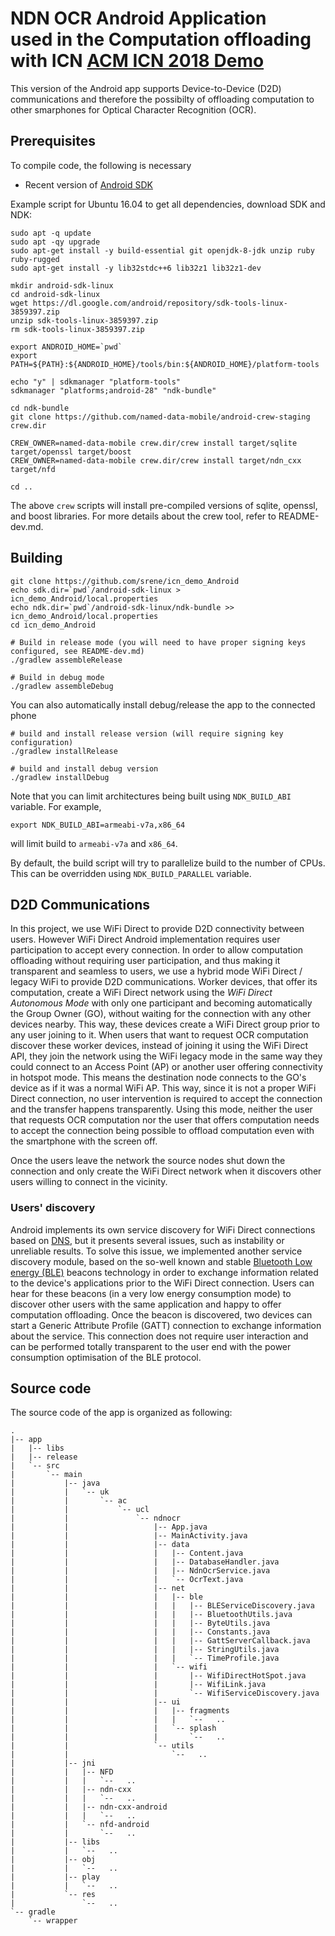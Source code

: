 NDN OCR Android Application  
used in the Computation offloading with ICN [ACM ICN 2018 Demo](http://conferences.sigcomm.org/acm-icn/2018/proceedings/icn18posterdemo-final4.pdf)
================================================

This version of the Android app supports Device-to-Device (D2D) communications and therefore the possibilty of offloading computation to other smarphones for Optical Character Recognition (OCR).

## Prerequisites

To compile code, the following is necessary

- Recent version of [Android SDK](http://developer.android.com/sdk/index.html)

Example script for Ubuntu 16.04 to get all dependencies, download SDK and NDK:

    sudo apt -q update
    sudo apt -qy upgrade
    sudo apt-get install -y build-essential git openjdk-8-jdk unzip ruby ruby-rugged
    sudo apt-get install -y lib32stdc++6 lib32z1 lib32z1-dev

    mkdir android-sdk-linux
    cd android-sdk-linux
    wget https://dl.google.com/android/repository/sdk-tools-linux-3859397.zip
    unzip sdk-tools-linux-3859397.zip
    rm sdk-tools-linux-3859397.zip

    export ANDROID_HOME=`pwd`
    export PATH=${PATH}:${ANDROID_HOME}/tools/bin:${ANDROID_HOME}/platform-tools

    echo "y" | sdkmanager "platform-tools"
    sdkmanager "platforms;android-28" "ndk-bundle"

    cd ndk-bundle
    git clone https://github.com/named-data-mobile/android-crew-staging crew.dir

    CREW_OWNER=named-data-mobile crew.dir/crew install target/sqlite target/openssl target/boost
    CREW_OWNER=named-data-mobile crew.dir/crew install target/ndn_cxx target/nfd

    cd ..

The above `crew` scripts will install pre-compiled versions of sqlite, openssl, and boost libraries.
For more details about the crew tool, refer to README-dev.md.

## Building

    git clone https://github.com/srene/icn_demo_Android
    echo sdk.dir=`pwd`/android-sdk-linux > icn_demo_Android/local.properties
    echo ndk.dir=`pwd`/android-sdk-linux/ndk-bundle >> icn_demo_Android/local.properties
    cd icn_demo_Android

    # Build in release mode (you will need to have proper signing keys configured, see README-dev.md)
    ./gradlew assembleRelease

    # Build in debug mode
    ./gradlew assembleDebug

You can also automatically install debug/release the app to the connected phone

    # build and install release version (will require signing key configuration)
    ./gradlew installRelease

    # build and install debug version
    ./gradlew installDebug

Note that you can limit architectures being built using `NDK_BUILD_ABI` variable.  For example,

    export NDK_BUILD_ABI=armeabi-v7a,x86_64

will limit build to `armeabi-v7a` and `x86_64`.

By default, the build script will try to parallelize build to the number of CPUs.  This can be
overridden using `NDK_BUILD_PARALLEL` variable.

## D2D Communications

In this project, we use WiFi Direct to provide D2D connectivity between users. However WiFi Direct Android implementation  requires user participation to accept every connection. In order to allow computation offloading without requiring user participation, and thus making it transparent and seamless to users, we use a hybrid mode WiFi Direct / legacy WiFi to provide D2D communications.
Worker devices, that offer its computation, create a WiFi Direct network using the *WiFi Direct Autonomous Mode* with only one participant and becoming automatically the Group Owner (GO), without waiting for the connection with any other devices nearby. This way, these devices create a WiFi Direct group prior to any user joining to it. When users that want to request OCR computation discover these worker devices, instead of joining it using the WiFi Direct API, they join the network using the WiFi legacy mode in the same way they could connect to an Access Point (AP) or another user offering connectivity in hotspot mode.  This means the destination node connects to the GO's device as if it was a normal WiFi AP. This way, since it is not a proper WiFi Direct connection, no  user intervention is required to accept the connection and the transfer happens transparently. Using this mode, neither the user that requests OCR computation nor the user that offers computation needs to accept the connection being possible to offload computation even with the smartphone with the screen off. 

Once the users leave the network the source nodes shut down the connection and only create the WiFi Direct network when it discovers other users willing to connect in the vicinity.

### Users' discovery
Android implements its own service discovery for WiFi Direct connections based on [DNS](https://developer.android.com/training/connect-devices-wirelessly/nsd-wifi-direct), but it presents several issues, such as instability or unreliable results. 
To solve this issue, we implemented another service discovery module, based on the so-well known and stable [Bluetooth Low energy (BLE)](https://developer.android.com/guide/topics/connectivity/bluetooth-le) beacons technology in order to 
exchange information related to the device's applications prior to the WiFi Direct connection.
Users can hear for these beacons (in a very low energy consumption mode) to discover other users with the same application and happy to offer computation offloading.
Once the beacon is discovered, two devices can start a Generic Attribute Profile (GATT) connection to exchange information about the  service. This connection does not require user interaction and can be performed totally transparent to the user end with the power  consumption optimisation of the BLE protocol.


## Source code 

The source code of the app is organized as following:

```
.
|-- app
|   |-- libs
|   |-- release
|   `-- src
|       `-- main
|           |-- java
|           |   `-- uk
|           |       `-- ac
|           |           `-- ucl
|           |               `-- ndnocr
|           |                   |-- App.java
|           |                   |-- MainActivity.java
|           |                   |-- data
|           |                   |   |-- Content.java
|           |                   |   |-- DatabaseHandler.java
|           |                   |   |-- NdnOcrService.java
|           |                   |   `-- OcrText.java
|           |                   |-- net
|           |                   |   |-- ble
|           |                   |   |   |-- BLEServiceDiscovery.java
|           |                   |   |   |-- BluetoothUtils.java
|           |                   |   |   |-- ByteUtils.java
|           |                   |   |   |-- Constants.java
|           |                   |   |   |-- GattServerCallback.java
|           |                   |   |   |-- StringUtils.java
|           |                   |   |   `-- TimeProfile.java
|           |                   |   `-- wifi
|           |                   |       |-- WifiDirectHotSpot.java
|           |                   |       |-- WifiLink.java
|           |                   |       `-- WifiServiceDiscovery.java
|           |                   |-- ui
|           |                   |   |-- fragments
|           |                   |   |   `--   ..
|           |                   |   `-- splash
|           |                   |       `--   ..
|           |                   `-- utils
|           |                       `--   ..
|           |-- jni
|           |   |-- NFD 
|           |   |   `--   ..
|           |   |-- ndn-cxx
|           |   |   `--   ..
|           |   |-- ndn-cxx-android
|           |   |   `--   ..
|           |   `-- nfd-android
|           |       `--   ..
|           |-- libs 
|           |   `--   ..
|           |-- obj
|           |   `--   ..
|           |-- play
|           |   `--   ..
|           `-- res 
|               `--   ..
`-- gradle
    `-- wrapper

```



